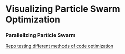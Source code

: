 # Visualizing Particle Swarm Optimization


### Parallelizing Particle Swarm 
[Repo testing different methods of code optimization](https://github.com/kailin-lu/CUDA-PSO)
